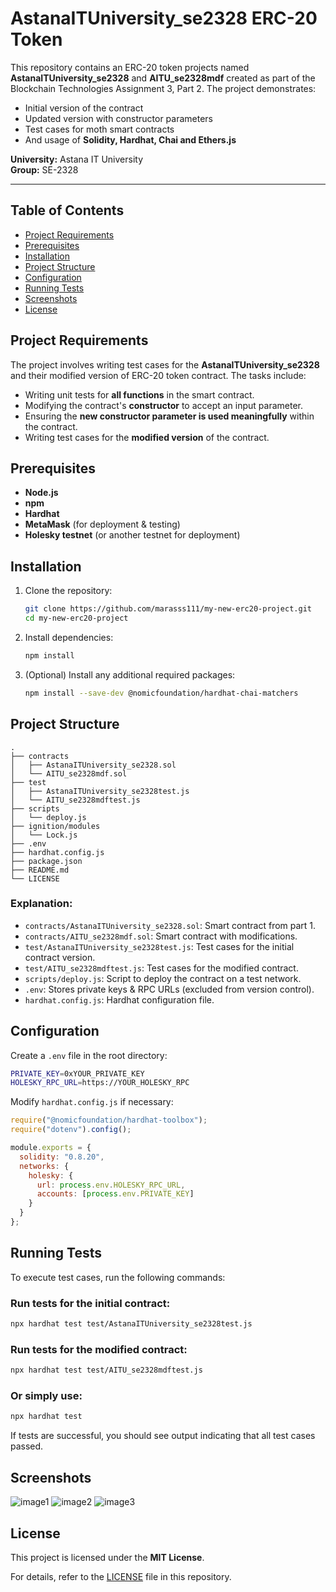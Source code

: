 # AstanaITUniversity_se2328 ERC-20 Token

This repository contains an ERC-20 token projects named **AstanaITUniversity_se2328** and **AITU_se2328mdf** created as part of the Blockchain Technologies Assignment 3, Part 2. The project demonstrates:

- Initial version of the contract  
- Updated version with constructor parameters
- Test cases for moth smart contracts
- And usage of **Solidity, Hardhat, Chai and Ethers.js**

**University:** Astana IT University  
**Group:** SE-2328  

---

## Table of Contents
- [Project Requirements](#project-requirements)
- [Prerequisites](#prerequisites)
- [Installation](#installation)
- [Project Structure](#project-structure)
- [Configuration](#configuration)
- [Running Tests](#running-tests)
- [Screenshots](#screenshots)
- [License](#license)

## Project Requirements

The project involves writing test cases for the **AstanaITUniversity_se2328** and their modified version of ERC-20 token contract. The tasks include:

- Writing unit tests for **all functions** in the smart contract.
- Modifying the contract's **constructor** to accept an input parameter.
- Ensuring the **new constructor parameter is used meaningfully** within the contract.
- Writing test cases for the **modified version** of the contract.

## Prerequisites

- **Node.js** 
- **npm**
- **Hardhat**
- **MetaMask** (for deployment & testing)
- **Holesky testnet** (or another testnet for deployment)

## Installation

1. Clone the repository:
   ```sh
   git clone https://github.com/marasss111/my-new-erc20-project.git
   cd my-new-erc20-project
   ```
2. Install dependencies:
   ```sh
   npm install
   ```
3. (Optional) Install any additional required packages:
   ```sh
   npm install --save-dev @nomicfoundation/hardhat-chai-matchers
   ```

## Project Structure

```
.
├── contracts
│   ├── AstanaITUniversity_se2328.sol
│   └── AITU_se2328mdf.sol
├── test
│   ├── AstanaITUniversity_se2328test.js
│   └── AITU_se2328mdftest.js
├── scripts
│   └── deploy.js
├── ignition/modules
│   └── Lock.js
├── .env
├── hardhat.config.js
├── package.json
├── README.md
└── LICENSE
```

### Explanation:
- `contracts/AstanaITUniversity_se2328.sol`: Smart contract from part 1.
- `contracts/AITU_se2328mdf.sol`: Smart contract with modifications.
- `test/AstanaITUniversity_se2328test.js`: Test cases for the initial contract version.
- `test/AITU_se2328mdftest.js`: Test cases for the modified contract.
- `scripts/deploy.js`: Script to deploy the contract on a test network.
- `.env`: Stores private keys & RPC URLs (excluded from version control).
- `hardhat.config.js`: Hardhat configuration file.

## Configuration

Create a `.env` file in the root directory:

```sh
PRIVATE_KEY=0xYOUR_PRIVATE_KEY
HOLESKY_RPC_URL=https://YOUR_HOLESKY_RPC
```

Modify `hardhat.config.js` if necessary:

```js
require("@nomicfoundation/hardhat-toolbox");
require("dotenv").config();

module.exports = {
  solidity: "0.8.20",
  networks: {
    holesky: {
      url: process.env.HOLESKY_RPC_URL,
      accounts: [process.env.PRIVATE_KEY]
    }
  }
};
```

## Running Tests

To execute test cases, run the following commands:

### Run tests for the initial contract:
```sh
npx hardhat test test/AstanaITUniversity_se2328test.js
```

### Run tests for the modified contract:
```sh
npx hardhat test test/AITU_se2328mdftest.js
```

### Or simply use:
```sh
npx hardhat test
```

If tests are successful, you should see output indicating that all test cases passed.

## Screenshots
![image1](https://github.com/user-attachments/assets/f30e1278-fcb6-4ddf-8a44-a28c0fdb8af7)
![image2](https://github.com/user-attachments/assets/9f90a34c-6fba-40dd-b005-e45fb7c11285)
![image3](https://github.com/user-attachments/assets/920473db-8a14-4d77-8104-aad4b51fcbe8)


## License

This project is licensed under the **MIT License**.

For details, refer to the [LICENSE](LICENSE) file in this repository.
